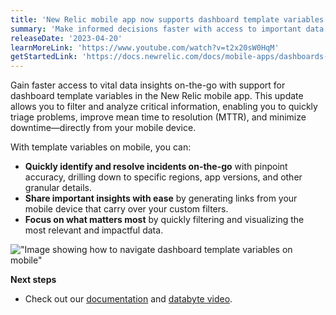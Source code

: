 ```yaml
---
title: 'New Relic mobile app now supports dashboard template variables'
summary: 'Make informed decisions faster with access to important data insights, wherever you are'
releaseDate: '2023-04-20'
learnMoreLink: 'https://www.youtube.com/watch?v=t2x20sW0HqM'
getStartedLink: 'https://docs.newrelic.com/docs/mobile-apps/dashboards-new-relic-mobile-apps/'
---
```


Gain faster access to vital data insights on-the-go with support for dashboard template variables in the New Relic mobile app. This update allows you to filter and analyze critical information, enabling you to quickly triage problems, improve mean time to resolution (MTTR), and minimize downtime&mdash;directly from your mobile device.

With template variables on mobile, you can:

- **Quickly identify and resolve incidents on-the-go** with pinpoint accuracy, drilling down to specific regions, app versions, and other granular details.
- **Share important insights with ease** by generating links from your mobile device that carry over your custom filters.
- **Focus on what matters most** by quickly filtering and visualizing the most relevant and impactful data.

!["Image showing how to navigate dashboard template variables on mobile"](/images/dashboard-variables.webp 'Image showing how to navigate dashboard template variables on mobile')

**Next steps**

- Check out our [documentation](https://docs.newrelic.com/docs/mobile-apps/dashboards-new-relic-mobile-apps/) and [databyte video](https://www.youtube.com/watch?v=t2x20sW0HqM).

